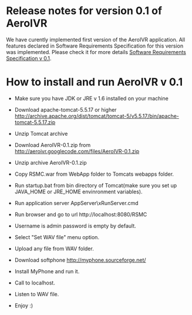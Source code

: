 # Release notes for version 0.1 of AeroIVR #

We have curently implemented first version of the AeroIVR application.
All features declared in Software Requirements Specification for this version was implemented.
Please check it for more details [Software Requirements Specification v 0.1](SRS_v_0_1.md).


# How to install and run AeroIVR v 0.1 #

  * Make sure you have JDK or JRE v 1.6 installed on your machine
  * Download apache-tomcat-5.5.17 or higher http://archive.apache.org/dist/tomcat/tomcat-5/v5.5.17/bin/apache-tomcat-5.5.17.zip
  * Unzip Tomcat archive

  * Download AeroIVR-0.1.zip from http://aeroivr.googlecode.com/files/AeroIVR-0.1.zip
  * Unzip archive AeroIVR-0.1.zip
  * Copy RSMC.war from WebApp folder to Tomcats webapps folder.
  * Run startup.bat from bin directory of Tomcat(make sure you set up JAVA\_HOME or JRE\_HOME envinronment variables).
  * Run application server AppServer\xRunServer.cmd
  * Run browser and go to url http://localhost:8080/RSMC

  * Username is admin password is empty by default.
  * Select "Set WAV file" menu option.
  * Upload any file from WAV folder.

  * Download softphone http://myphone.sourceforge.net/
  * Install MyPhone and run it.
  * Call to localhost.
  * Listen to WAV file.
  * Enjoy :)